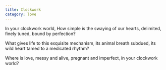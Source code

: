 ```yaml
---
title: Clockwork
category: love
---
```


In your clockwork world,
How simple is the swaying of our hearts,
delimited,
finely tuned,
bound by perfection?

What gives life to this exquisite mechanism,
its animal breath subdued,
its wild heart tamed
to a medicated rhythm?

Where is love,
messy and alive,
pregnant and imperfect,
in your clockwork world?
